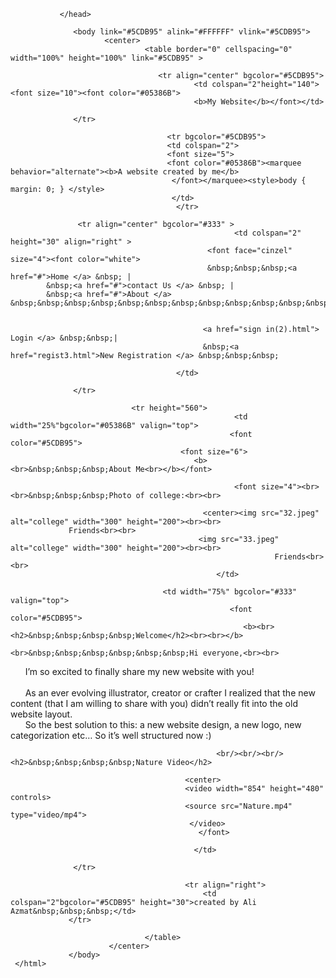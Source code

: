 <html>
               <head>
                               
               </head>
          
                  <body link="#5CDB95" alink="#FFFFFF" vlink="#5CDB95">
                         <center>
                                  <table border="0" cellspacing="0" width="100%" height="100%" link="#5CDB95" >
<!----1 cell---------------------------------------------------------------------->     
                                     <tr align="center" bgcolor="#5CDB95">
                                             <td colspan="2"height="140"><font size="10"><font color="#05386B">
                                             <b>My Website</b></font></td>
                         		     
 		          </tr>
<!----behavior----------------------------------------------------------------------> 
                                       <tr bgcolor="#5CDB95">
                                       <td colspan="2">
                                       <font size="5">
                                       <font color="#05386B"><marquee behavior="alternate"><b>A website created by me</b>
                                        </font></marquee><style>body { margin: 0; } </style>
                                        </td>
                                         </tr>
 
<!----navigation---------------------------------------------------------------------->  
		           <tr align="center" bgcolor="#333" >
                                                      <td colspan="2" height="30" align="right" >
                                                <font face="cinzel" size="4"><font color="white">
                                                &nbsp;&nbsp;&nbsp;<a href="#">Home </a> &nbsp; |
		  	&nbsp;<a href="#">contact Us </a> &nbsp; |
			&nbsp;<a href="#">About </a> &nbsp;&nbsp;&nbsp;&nbsp;&nbsp;&nbsp;&nbsp;&nbsp;&nbsp;&nbsp;&nbsp;&nbsp;&nbsp;&nbsp;&nbsp;&nbsp;&nbsp;&nbsp;&nbsp;&nbsp;&nbsp;&nbsp;&nbsp;&nbsp;&nbsp;&nbsp;&nbsp;&nbsp;&nbsp;&nbsp;&nbsp;&nbsp;&nbsp;&nbsp;&nbsp;&nbsp;&nbsp;&nbsp;&nbsp;&nbsp;&nbsp;&nbsp;&nbsp;&nbsp;&nbsp;&nbsp;&nbsp;&nbsp;&nbsp;&nbsp;&nbsp;&nbsp;&nbsp;&nbsp;&nbsp;&nbsp;&nbsp;&nbsp;&nbsp;&nbsp;&nbsp;&nbsp;&nbsp;&nbsp;&nbsp;&nbsp;&nbsp;&nbsp;&nbsp;&nbsp;&nbsp;&nbsp;&nbsp;&nbsp;&nbsp;&nbsp;&nbsp;&nbsp;&nbsp;&nbsp;&nbsp;&nbsp;&nbsp;&nbsp;&nbsp;&nbsp;&nbsp;&nbsp;&nbsp;&nbsp;&nbsp;&nbsp;&nbsp;&nbsp;&nbsp;&nbsp;&nbsp;&nbsp;&nbsp;&nbsp;&nbsp;&nbsp;&nbsp;&nbsp;&nbsp;&nbsp;&nbsp;&nbsp;&nbsp;&nbsp;&nbsp;&nbsp;&nbsp;&nbsp;&nbsp;&nbsp;&nbsp;&nbsp;&nbsp;&nbsp;&nbsp;&nbsp;&nbsp;&nbsp;&nbsp;&nbsp;&nbsp;&nbsp;&nbsp;&nbsp;&nbsp;&nbsp;&nbsp;&nbsp;&nbsp;&nbsp;&nbsp;&nbsp;&nbsp;&nbsp;&nbsp;&nbsp;&nbsp;&nbsp;&nbsp;&nbsp;&nbsp;&nbsp;&nbsp;&nbsp;&nbsp;&nbsp;&nbsp;&nbsp;&nbsp;&nbsp;&nbsp;&nbsp;&nbsp;&nbsp;&nbsp;&nbsp;&nbsp;&nbsp;&nbsp;&nbsp;&nbsp;&nbsp;&nbsp;&nbsp;&nbsp;&nbsp;&nbsp;&nbsp;&nbsp;&nbsp;&nbsp;&nbsp;&nbsp;&nbsp;&nbsp;&nbsp;&nbsp;&nbsp;&nbsp;&nbsp;&nbsp;&nbsp;&nbsp;&nbsp;&nbsp;&nbsp;&nbsp;&nbsp;&nbsp;&nbsp;&nbsp;&nbsp;&nbsp;&nbsp;&nbsp;&nbsp;&nbsp;&nbsp;&nbsp;&nbsp;&nbsp;&nbsp;&nbsp;&nbsp;&nbsp;&nbsp;&nbsp;&nbsp;&nbsp;&nbsp;&nbsp;&nbsp;&nbsp;&nbsp;&nbsp;&nbsp;&nbsp;&nbsp;&nbsp;&nbsp;&nbsp;&nbsp;&nbsp;&nbsp;&nbsp;


                                               <a href="sign in(2).html"> Login </a> &nbsp;&nbsp;|
                                               &nbsp;<a href="regist3.html">New Registration </a> &nbsp;&nbsp;&nbsp;

                                         </td>
                         		      
 		          </tr>
<!----3 cell left side---------------------------------------------------------------------->  
	                           <tr height="560">
                                                      <td width="25%"bgcolor="#05386B" valign="top"> 
                                                     <font color="#5CDB95">
            		                      <font size="6">
                                             <b><br>&nbsp;&nbsp;&nbsp;About Me<br></b></font>  
                                                       
                                                      <font size="4"><br><br>&nbsp;&nbsp;&nbsp;Photo of college:<br><br>
                                                     
                                               <center><img src="32.jpeg" alt="college" width="300" height="200"><br><br>
   				 Friends<br><br>
                                              <img src="33.jpeg" alt="college" width="300" height="200"><br><br> 
                                                               Friends<br><br>
                                                  </td>
<!----3.1 cell main content---------------------------------------------------------------------->  
                         		      <td width="75%" bgcolor="#333" valign="top">
                                                     <font color="#5CDB95">
                                                        <b><br> <h2>&nbsp;&nbsp;&nbsp;&nbsp;Welcome</h2><br><br></b>
                                                 <br>&nbsp;&nbsp;&nbsp;&nbsp;&nbsp;&nbsp;Hi everyone,<br><br>
&nbsp;&nbsp;&nbsp;&nbsp;&nbsp;&nbsp;I’m so excited to finally share my new website with you!<br><br>
&nbsp;&nbsp;&nbsp;&nbsp;&nbsp;&nbsp;As an ever evolving illustrator, creator or crafter I realized that the new content (that I am willing to share with you) didn’t really fit into the old website layout.<br> 
&nbsp;&nbsp;&nbsp;&nbsp;&nbsp;&nbsp;So the best solution to this: a new website design, a new logo, new categorization etc… So it’s well structured now :)
                                               

                                                  <br/><br/><br/><h2>&nbsp;&nbsp;&nbsp;&nbsp;Nature Video</h2>

                                           <center> 
                                           <video width="854" height="480" controls>
                                           <source src="Nature.mp4" type="video/mp4">
                                            </video>
                                              </font>

                                             </td>
			      
 		          </tr>
<!----4 cell---------------------------------------------------------------------->  
                                           <tr align="right">
                                               <td colspan="2"bgcolor="#5CDB95" height="30">created by Ali Azmat&nbsp;&nbsp;&nbsp;</td>
		         </tr>

                                  </table>
                          </center>
                 </body>
     </html>
